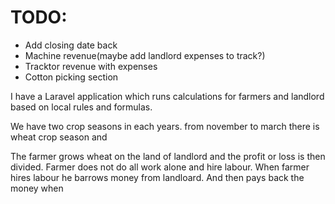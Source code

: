 # TODO:

- Add closing date back
- Machine revenue(maybe add landlord expenses to track?)
- Tracktor revenue with expenses
- Cotton picking section

I have a Laravel application which runs calculations for farmers and landlord based on local rules and formulas.

We have two crop seasons in each years. from november to march there is wheat crop season and

The farmer grows wheat on the land of landlord and the profit or loss is then divided. Farmer does not do all work alone and hire labour. When farmer hires labour he barrows money from landloard. And then pays back the money when
